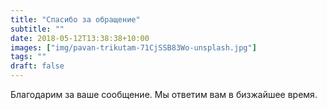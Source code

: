 ```yaml
---
title: "Спасибо за обращение"
subtitle: ""
date: 2018-05-12T13:38:38+10:00
images: ["img/pavan-trikutam-71CjSSB83Wo-unsplash.jpg"]
tags: ""
draft: false
---
```

Благодарим за ваше сообщение. Мы ответим вам в бизжайшее время.

